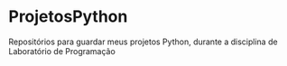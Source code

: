 # ProjetosPython
Repositórios para guardar meus projetos Python, durante a disciplina de Laboratório de Programação
